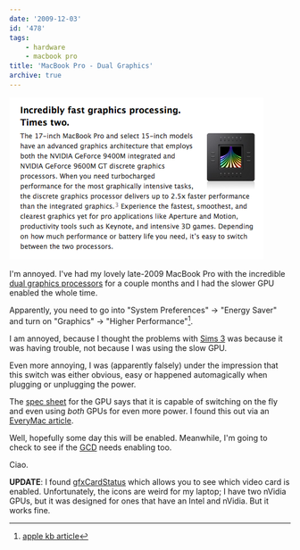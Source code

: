 ```yaml
---
date: '2009-12-03'
id: '478'
tags:
    - hardware
    - macbook pro
title: 'MacBook Pro - Dual Graphics'
archive: true
---
```


[![graphics](graphics2.png 'From the official mac specs.')](http://www.apple.com/macbookpro/graphics.html)

I'm annoyed. I've had my lovely late-2009 MacBook Pro with the incredible
[dual graphics processors](http://www.nvidia.com/object/product_geforce_9400m_g_us.html)
for a couple months and I had the slower GPU enabled the whole time.

Apparently, you need to go into "System Preferences" -> "Energy Saver" and
turn on "Graphics" -> "Higher Performance"[^1].

I am annoyed, because I thought the problems with
[Sims 3](http://www.thesims3.com/game/thesims3) was because it was having
trouble, not because I was using the slow GPU.

Even more annoying, I was (apparently falsely) under the impression that this
switch was either obvious, easy or happened automagically when plugging or
unplugging the power.

The [spec sheet](http://www.nvidia.com/object/product_geforce_9400m_g_us.html)
for the GPU says that it is capable of switching on the fly and even using
_both_ GPUs for even more power. I found this out via an
[EveryMac article](http://www.everymac.com/systems/apple/macbook_pro/macbook-pro-unibody-faq/macbook-pro-unibody-switching-between-graphics-processors.html).

Well, hopefully some day this will be enabled. Meanwhile, I'm going to check
to see if the [GCD](http://en.wikipedia.org/wiki/Grand_Central_Dispatch) needs
enabling too.

Ciao.

**UPDATE**: I found [gfxCardStatus](http://codykrieger.com/gfxCardStatus/)
which allows you to see which video card is enabled. Unfortunately, the icons
are weird for my laptop; I have two nVidia GPUs, but it was designed for ones
that have an Intel and nVidia. But it works fine.

[^1]: [apple kb article](http://support.apple.com/kb/HT3207)
